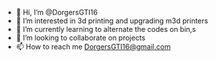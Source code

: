- 👋 Hi, I’m @DorgersGTI16
- 👀 I’m interested in 3d printing and upgrading m3d printers
- 🌱 I’m currently learning to alternate the codes on bin,s
- 💞️ I’m looking to collaborate on projects
- 📫 How to reach me DorgersGTI16@gmail.com

<!---
DorgersGTI16/DorgersGTI16 is a ✨ special ✨ repository because its `README.md` (this file) appears on your GitHub profile.
You can click the Preview link to take a look at your changes.
--->

